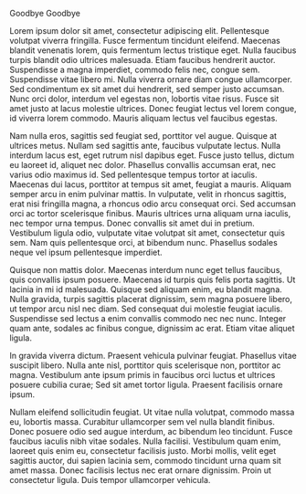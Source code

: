 Goodbye
Goodbye



Lorem ipsum dolor sit amet, consectetur adipiscing elit. Pellentesque volutpat viverra fringilla. Fusce fermentum tincidunt eleifend. Maecenas blandit venenatis lorem, quis fermentum lectus tristique eget. Nulla faucibus turpis blandit odio ultrices malesuada. Etiam faucibus hendrerit auctor. Suspendisse a magna imperdiet, commodo felis nec, congue sem. Suspendisse vitae libero mi. Nulla viverra ornare diam congue ullamcorper. Sed condimentum ex sit amet dui hendrerit, sed semper justo accumsan. Nunc orci dolor, interdum vel egestas non, lobortis vitae risus. Fusce sit amet justo at lacus molestie ultrices. Donec feugiat lectus vel lorem congue, id viverra lorem commodo. Mauris aliquam lectus vel faucibus egestas.

Nam nulla eros, sagittis sed feugiat sed, porttitor vel augue. Quisque at ultrices metus. Nullam sed sagittis ante, faucibus vulputate lectus. Nulla interdum lacus est, eget rutrum nisl dapibus eget. Fusce justo tellus, dictum eu laoreet id, aliquet nec dolor. Phasellus convallis accumsan erat, nec varius odio maximus id. Sed pellentesque tempus tortor at iaculis. Maecenas dui lacus, porttitor at tempus sit amet, feugiat a mauris. Aliquam semper arcu in enim pulvinar mattis. In vulputate, velit in rhoncus sagittis, erat nisi fringilla magna, a rhoncus odio arcu consequat orci. Sed accumsan orci ac tortor scelerisque finibus. Mauris ultrices urna aliquam urna iaculis, nec tempor urna tempus. Donec convallis sit amet dui in pretium. Vestibulum ligula odio, vulputate vitae volutpat sit amet, consectetur quis sem. Nam quis pellentesque orci, at bibendum nunc. Phasellus sodales neque vel ipsum pellentesque imperdiet.

Quisque non mattis dolor. Maecenas interdum nunc eget tellus faucibus, quis convallis ipsum posuere. Maecenas id turpis quis felis porta sagittis. Ut lacinia in mi id malesuada. Quisque sed aliquam enim, eu blandit magna. Nulla gravida, turpis sagittis placerat dignissim, sem magna posuere libero, ut tempor arcu nisl nec diam. Sed consequat dui molestie feugiat iaculis. Suspendisse sed lectus a enim convallis commodo nec nec nunc. Integer quam ante, sodales ac finibus congue, dignissim ac erat. Etiam vitae aliquet ligula.

In gravida viverra dictum. Praesent vehicula pulvinar feugiat. Phasellus vitae suscipit libero. Nulla ante nisl, porttitor quis scelerisque non, porttitor ac magna. Vestibulum ante ipsum primis in faucibus orci luctus et ultrices posuere cubilia curae; Sed sit amet tortor ligula. Praesent facilisis ornare ipsum.

Nullam eleifend sollicitudin feugiat. Ut vitae nulla volutpat, commodo massa eu, lobortis massa. Curabitur ullamcorper sem vel nulla blandit finibus. Donec posuere odio sed augue interdum, ac bibendum leo tincidunt. Fusce faucibus iaculis nibh vitae sodales. Nulla facilisi. Vestibulum quam enim, laoreet quis enim eu, consectetur facilisis justo. Morbi mollis, velit eget sagittis auctor, dui sapien lacinia sem, commodo tincidunt urna quam sit amet massa. Donec facilisis lectus nec erat ornare dignissim. Proin ut consectetur ligula. Duis tempor ullamcorper vehicula. 
